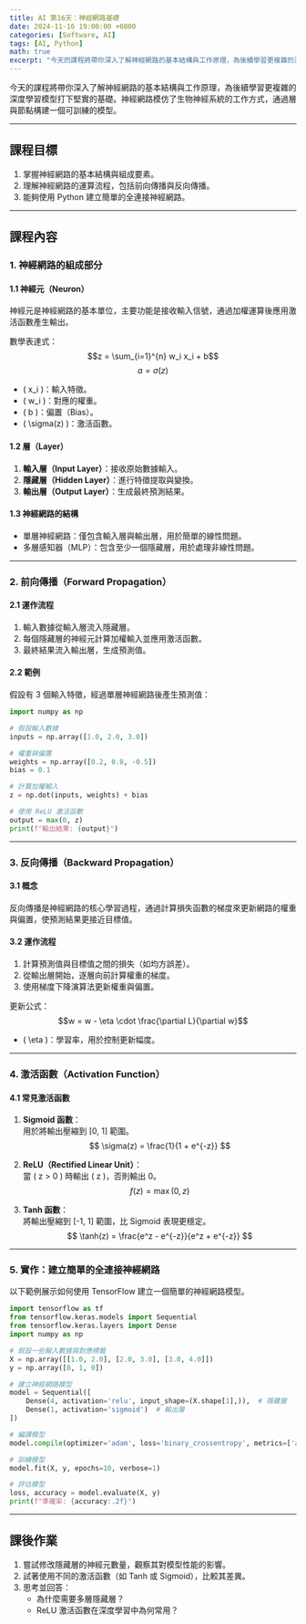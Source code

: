 ```yaml
---
title: AI 第16天：神經網路基礎
date: 2024-11-16 19:00:00 +0800
categories: [Software, AI]
tags: [AI, Python] 
math: true
excerpt: "今天的課程將帶你深入了解神經網路的基本結構與工作原理，為後續學習更複雜的深度學習模型打下堅實的基礎。神經網路模仿了生物神經系統的工作方式，通過層與節點構建一個可訓練的模型。"
---
```


今天的課程將帶你深入了解神經網路的基本結構與工作原理，為後續學習更複雜的深度學習模型打下堅實的基礎。神經網路模仿了生物神經系統的工作方式，通過層與節點構建一個可訓練的模型。

---

## **課程目標**
1. 掌握神經網路的基本結構與組成要素。  
2. 理解神經網路的運算流程，包括前向傳播與反向傳播。  
3. 能夠使用 Python 建立簡單的全連接神經網路。

---

## **課程內容**

### **1. 神經網路的組成部分**

#### **1.1 神經元（Neuron）**
神經元是神經網路的基本單位，主要功能是接收輸入信號，通過加權運算後應用激活函數產生輸出。

數學表達式：  
$$z = \sum_{i=1}^{n} w_i x_i + b$$
$$a = \sigma(z)$$
- \( x_i \)：輸入特徵。  
- \( w_i \)：對應的權重。  
- \( b \)：偏置（Bias）。  
- \( \sigma(z) \)：激活函數。  

#### **1.2 層（Layer）**
1. **輸入層（Input Layer）**：接收原始數據輸入。  
2. **隱藏層（Hidden Layer）**：進行特徵提取與變換。  
3. **輸出層（Output Layer）**：生成最終預測結果。  

#### **1.3 神經網路的結構**
- 單層神經網路：僅包含輸入層與輸出層，用於簡單的線性問題。  
- 多層感知器（MLP）：包含至少一個隱藏層，用於處理非線性問題。  

---

### **2. 前向傳播（Forward Propagation）**

#### **2.1 運作流程**
1. 輸入數據從輸入層流入隱藏層。  
2. 每個隱藏層的神經元計算加權輸入並應用激活函數。  
3. 最終結果流入輸出層，生成預測值。  

#### **2.2 範例**
假設有 3 個輸入特徵，經過單層神經網路後產生預測值：
```python
import numpy as np

# 假設輸入數據
inputs = np.array([1.0, 2.0, 3.0])

# 權重與偏置
weights = np.array([0.2, 0.8, -0.5])
bias = 0.1

# 計算加權輸入
z = np.dot(inputs, weights) + bias

# 使用 ReLU 激活函數
output = max(0, z)
print(f"輸出結果: {output}")
```

---

### **3. 反向傳播（Backward Propagation）**

#### **3.1 概念**
反向傳播是神經網路的核心學習過程，通過計算損失函數的梯度來更新網路的權重與偏置，使預測結果更接近目標值。

#### **3.2 運作流程**
1. 計算預測值與目標值之間的損失（如均方誤差）。  
2. 從輸出層開始，逐層向前計算權重的梯度。  
3. 使用梯度下降演算法更新權重與偏置。  

更新公式：  
$$w = w - \eta \cdot \frac{\partial L}{\partial w}$$
- \( \eta \)：學習率，用於控制更新幅度。  

---

### **4. 激活函數（Activation Function）**

#### **4.1 常見激活函數**
1. **Sigmoid 函數**：  
   用於將輸出壓縮到 [0, 1] 範圍。  
   $$   \sigma(z) = \frac{1}{1 + e^{-z}} $$

2. **ReLU（Rectified Linear Unit）**：  
   當 \( z > 0 \) 時輸出 \( z \)，否則輸出 0。  
   $$   f(z) = \max(0, z) $$

3. **Tanh 函數**：  
   將輸出壓縮到 [-1, 1] 範圍，比 Sigmoid 表現更穩定。  
   $$   \tanh(z) = \frac{e^z - e^{-z}}{e^z + e^{-z}} $$

---

### **5. 實作：建立簡單的全連接神經網路**

以下範例展示如何使用 TensorFlow 建立一個簡單的神經網路模型。

```python
import tensorflow as tf
from tensorflow.keras.models import Sequential
from tensorflow.keras.layers import Dense
import numpy as np

# 假設一些輸入數據與對應標籤
X = np.array([[1.0, 2.0], [2.0, 3.0], [3.0, 4.0]])
y = np.array([0, 1, 0])

# 建立神經網路模型
model = Sequential([
    Dense(4, activation='relu', input_shape=(X.shape[1],)),  # 隱藏層
    Dense(1, activation='sigmoid')  # 輸出層
])

# 編譯模型
model.compile(optimizer='adam', loss='binary_crossentropy', metrics=['accuracy'])

# 訓練模型
model.fit(X, y, epochs=10, verbose=1)

# 評估模型
loss, accuracy = model.evaluate(X, y)
print(f"準確率: {accuracy:.2f}")
```

---

## **課後作業**

1. 嘗試修改隱藏層的神經元數量，觀察其對模型性能的影響。  
2. 試著使用不同的激活函數（如 Tanh 或 Sigmoid），比較其差異。  
3. 思考並回答：  
   - 為什麼需要多層隱藏層？  
   - ReLU 激活函數在深度學習中為何常用？  
